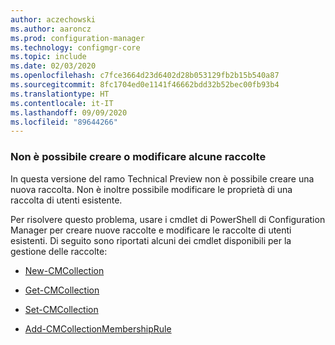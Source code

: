 ```yaml
---
author: aczechowski
ms.author: aaroncz
ms.prod: configuration-manager
ms.technology: configmgr-core
ms.topic: include
ms.date: 02/03/2020
ms.openlocfilehash: c7fce3664d23d6402d28b053129fb2b15b540a87
ms.sourcegitcommit: 8fc1704ed0e1141f46662bdd32b52bec00fb93b4
ms.translationtype: HT
ms.contentlocale: it-IT
ms.lasthandoff: 09/09/2020
ms.locfileid: "89644266"
---
```

### <a name="cant-create-or-edit-some-collections"></a><a name="ki_coll"></a> Non è possibile creare o modificare alcune raccolte

<!--6197183-->
In questa versione del ramo Technical Preview non è possibile creare una nuova raccolta. Non è inoltre possibile modificare le proprietà di una raccolta di utenti esistente.

Per risolvere questo problema, usare i cmdlet di PowerShell di Configuration Manager per creare nuove raccolte e modificare le raccolte di utenti esistenti. Di seguito sono riportati alcuni dei cmdlet disponibili per la gestione delle raccolte:

- [New-CMCollection](/powershell/module/configurationmanager/new-cmcollection)

- [Get-CMCollection](/powershell/module/configurationmanager/get-cmcollection)

- [Set-CMCollection](/powershell/module/configurationmanager/set-cmcollection#related-links)

- [Add-CMCollectionMembershipRule](/powershell/module/configurationmanager/add-cmcollectionmembershiprule)